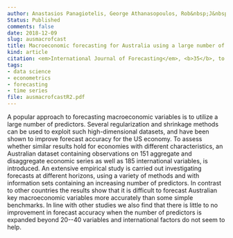 ```yaml
---
author: Anastasios Panagiotelis, George Athanasopoulos, Rob&nbsp;J&nbsp;Hyndman, Bin Jiang, Farshid Vahid
Status: Published
comments: false
date: 2018-12-09
slug: ausmacrofcast
title: Macroeconomic forecasting for Australia using a large number of predictors
kind: article
citation: <em>International Journal of Forecasting</em>, <b>35</b>, to appear
tags:
- data science
- econometrics
- forecasting
- time series
file: ausmacrofcastR2.pdf
---
```


A popular approach to forecasting macroeconomic variables is to utilize a large number of predictors. Several regularization and shrinkage methods can be used to exploit such high-dimensional datasets, and have been shown to improve forecast accuracy for the US economy. To assess whether similar results hold for economies with different characteristics, an Australian dataset containing observations on 151 aggregate and disaggregate economic series as well as 185 international variables, is introduced. An extensive empirical study is carried out investigating forecasts at different horizons, using a variety of methods and with information sets containing an increasing number of predictors. In contrast to other countries the results show that it is difficult to forecast Australian key macroeconomic variables more accurately than some simple benchmarks. In line with other studies we also find that there is little to no improvement in forecast accuracy when the number of predictors is expanded beyond 20--40 variables and international factors do not seem to help.


